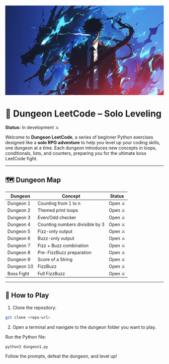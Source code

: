 ![Dungeon LeetCode Banner](https://github.com/Delimaci/Pre-Leetcode/blob/main/assets/images/cover.jpg?raw=true)

# 🏰 Dungeon LeetCode – Solo Leveling

**Status:** In development ⚔️

Welcome to **Dungeon LeetCode**, a series of beginner Python exercises designed like a **solo RPG adventure** to help you level up your coding skills, one dungeon at a time. Each dungeon introduces new concepts in loops, conditionals, lists, and counters, preparing you for the ultimate boss LeetCode fight.

---

## 🗺️ Dungeon Map

| Dungeon       | Concept                            | Status        |
|---------------|------------------------------------|---------------|
| Dungeon 1     | Counting from 1 to n               | Open ⚔️      |
| Dungeon 2     | Themed print loops                 | Open ⚔️      |
| Dungeon 3     | Even/Odd checker                   | Open ⚔️      |
| Dungeon 4     | Counting numbers divisible by 3   | Open ⚔️      |
| Dungeon 5     | Fizz-only output                   | Open ⚔️      |
| Dungeon 6     | Buzz-only output                   | Open ⚔️      |
| Dungeon 7     | Fizz + Buzz combination            | Open ⚔️      |
| Dungeon 8     | Pre-FizzBuzz preparation           | Open ⚔️      |
| Dungeon 9     | Score of a String                  | Open ⚔️      |
| Dungeon 10    | FizzBuzz                           | Open ⚔️      |
| Boss Fight    | Full FizzBuzz                      | Open ⚔️      |

---


## 📖 How to Play

1. Clone the repository:  
```bash
git clone <repo-url>
```
2. Open a terminal and navigate to the dungeon folder you want to play.

Run the Python file:
```
python3 dungeon1.py
```

Follow the prompts, defeat the dungeon, and level up!
